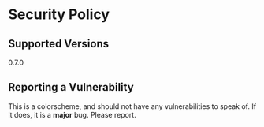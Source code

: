 # Security Policy

## Supported Versions

0.7.0

## Reporting a Vulnerability

This is a colorscheme, and should not have any vulnerabilities to speak of. If it does, it is a **major** bug. Please report.
